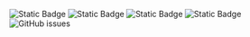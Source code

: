 ![Static Badge](https://img.shields.io/badge/blacklists-60-000000) ![Static Badge](https://img.shields.io/badge/blacklisted-3054393-cc0000) ![Static Badge](https://img.shields.io/badge/whitelisted-2242-00CC00) ![Static Badge](https://img.shields.io/badge/streaming_blacklist-28107-000000) ![GitHub issues](https://img.shields.io/github/issues/fabriziosalmi/blacklists)
